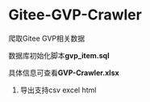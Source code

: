 # Gitee-GVP-Crawler
爬取Gitee GVP相关数据

数据库初始化脚本**gvp_item.sql**

具体信息可查看**GVP-Crawler.xlsx**


1. 导出支持csv excel html